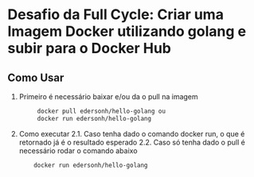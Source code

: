# Desafio da Full Cycle: Criar uma Imagem Docker utilizando golang e subir para o Docker Hub

## Como Usar

1. Primeiro é necessário baixar e/ou da o pull na imagem

   ```bash
        docker pull edersonh/hello-golang ou
        docker run edersonh/hello-golang
   ```

2. Como executar
   2.1. Caso tenha dado o comando docker run, o que é retornado já é o resultado esperado
   2.2. Caso só tenha dado o pull é necessário rodar o comando abaixo

     ```bash
         docker run edersonh/hello-golang
      ```